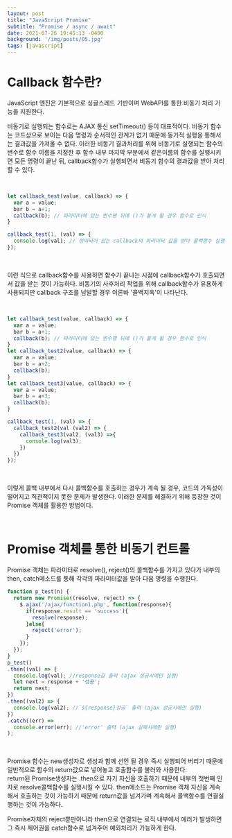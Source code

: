 ```yaml
---
layout: post
title: "JavaScript Promise"
subtitle: "Promise / async / await"
date: 2021-07-26 19:45:13 -0400
background: '/img/posts/05.jpg'
tags: [javascript]
---
```

# Callback 함수란?

JavaScript 엔진은 기본적으로 싱글스레드 기반이며 WebAPI를 통한 비동기 처리 기능을 지원한다.   

비동기로 실행되는 함수로는 AJAX 통신 setTimeout() 등이 대표적이다. 비동기 함수는 코드상으로 보이는 다음 명령과 
순서적인 관계가 없기 때문에 동기적 실행을 통해서는 결과값을 가져올 수 없다. 이러한 비동기 결과처리를 위해 
비동기로 실행되는 함수의 변수로 함수 이름을 지정한 후 함수 내부 마지막 부분에서 같은이름의 함수를 실행시키면 모든 명령이 끝난 뒤,
callback함수가 실행되면서 비동기 함수의 결과값을 받아 처리할 수 있다.   

<br>

``` javascript
let callback_test(value, callback) => { 
  var a = value;
  bar b = a+1;
  callback(b); // 파라미터에 있는 변수명 뒤에 ()가 붙게 될 경우 함수로 인식
}

callback_test(1, (val) => {
  console.log(val); // 정의되어 있는 callback의 파라미터 값을 받아 콜백함수 실행
}); 

```
<br>

이런 식으로 callback함수를 사용하면 함수가 끝나는 시점에 callback함수가 호출되면서 값을 받는 것이 가능하다.
비동기의 사후처리 작업을 위해 callback함수가 유용하게 사용되지만 callback 구조를 남발할 경우 이른바 '콜백지옥'이 나타난다.

<br>

``` javascript
let callback_test(value, callback) => { 
  var a = value;
  bar b = a+1;
  callback(b); // 파라미터에 있는 변수명 뒤에 ()가 붙게 될 경우 함수로 인식
}
let callback_test2(value, callback) => { 
  var a = value;
  bar b = a+2;
  callback(b);
}
let callback_test3(value, callback) => { 
  var a = value;
  bar b = a+3;
  callback(b);
}

callback_test(1, (val) => {
  callback_test2(val (val2) => {
    callback_test3(val2, (val3) =>{
      console.log(val3);
    })
  })
}); 

```

<br>

이렇게 콜백 내부에서 다시 콜백함수를 호출하는 경우가 계속 될 경우, 코드의 가독성이 떨어지고 직관적이지 못한 문제가 발생한다.
이러한 문제를 해결하기 위해 등장한 것이 Promise 객체를 활용한 방법이다.

<br>

# Promise 객체를 통한 비동기 컨트롤

Promise 객체는 파라미터로 resolve(), reject()의 콜백함수를 가지고 있다가
내부의 then, catch메소드를 통해 각각의 파라미터값을 받아 다음 명령을 수행한다.

``` javascript
function p_test(n) {
  return new Promise((resolve, reject) => {
    $.ajax('/ajax/function1.php', function(response){
      if(response.result == 'success'){
        resolve(response);      
      }else{
        reject('error');            
      }
    });
  });
}
p_test()
.then((val) => {
  console.log(val); //response값 출력 (ajax 성공시에만 실행)
  let next = response + '성공';
  return next;
})
.then((val2) => {
  console.log(val2); //`${response}성공` 출력 (ajax 성공시에만 실행)
})
.catch((err) =>
  console.error(err); //'error' 출력 (ajax 실패시에만 실행) 
);

```

<br>


Promise 함수는 new생성자로 생성과 함께 선언 될 경우 즉시 실행되어 버리기 때문에 일반적으로 함수의 return값으로 넣어놓고
호출함수를 불러와 사용한다.   
return된 Promise생성자는 .then으로 자기 자신을 호출하기 때문에 내부의 첫번째 인자로 resolve콜백함수를 실행시킬 수 있다.
then메소드는 Promise 객체 자신을 계속해서 호출하는 것이 가능하기 때문에 return값을 넘겨가며 계속해서 콜백함수를 연결실행하는 것이 가능하다.   

Promise자체의 reject뿐만아니라 then으로 연결되는 로직 내부에서 에러가 발생하면 그 즉시 제어권을 catch함수로 넘겨주어 예외처리가 가능하게 한다.
